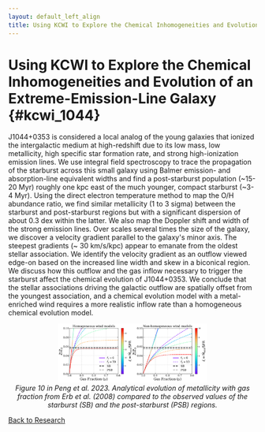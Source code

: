 ```yaml
---
layout: default_left_align
title: Using KCWI to Explore the Chemical Inhomogeneities and Evolution of an Extreme-Emission-Line Galaxy
---
```


# Using KCWI to Explore the Chemical Inhomogeneities and Evolution of an Extreme-Emission-Line Galaxy {#kcwi_1044}
J1044+0353 is considered a local analog of the young galaxies that ionized the intergalactic medium at high-redshift due to its low mass, low metallicity, high specific star formation rate, and strong high-ionization emission lines. 
We use integral field spectroscopy to trace the propagation of the starburst across this small galaxy using Balmer emission- and absorption-line equivalent widths and find a post-starburst population (~15-20 Myr) roughly one kpc east of the much younger, compact starburst (~3-4 Myr). 
Using the direct electron temperature method to map the O/H abundance ratio, we find similar metallicity (1 to 3 sigma) between the starburst and post-starburst regions but with a significant dispersion of about 0.3 dex within the latter.
We also map the Doppler shift and width of the strong emission lines. Over scales several times the size of the galaxy, we discover a velocity gradient parallel to the galaxy's minor axis. The steepest gradients (~ 30 km/s/kpc) appear to emanate from the oldest stellar association. We identify the velocity gradient as an outflow viewed edge-on based on the increased line width and skew in a biconical region. We discuss how this outflow and the gas inflow necessary to trigger the starburst affect the chemical evolution of J1044+0353.
We conclude that the stellar associations driving the galactic outflow are spatially offset from the youngest association, and a chemical evolution model with a metal-enriched wind requires a more realistic inflow rate than a homogeneous chemical evolution model.


<!-- ![chemical_evolution_model](./assets/images/research_figures/kcwi_1044/Erb_08_model_composite4_with_titles.png){:height="40%" width="40%"} -->

<div style="text-align: center">
    <img src="./assets/images/research_figures/kcwi_1044/Erb_08_model_composite4_with_titles.png" height="60%" width="60%" alt="chemical_evolution_model"/>
    <br>
    <em>Figure 10 in Peng et al. 2023. Analytical evolution of metallicity with gas fraction from Erb et al. (2008) compared to the observed values of the starburst (SB) and the post-starburst (PSB) regions. 
 </em>
</div>



[Back to Research](./research.html)

